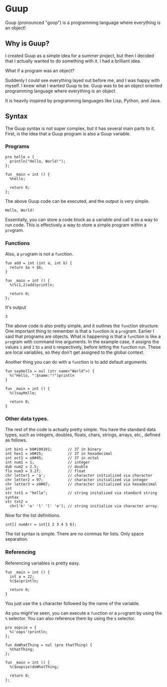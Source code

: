 # Guup
Guup (pronounced "goop") is a programming language where everything is an object!

## Why is Guup?
I created Guup as a simple idea for a summer project, but then I decided that I actually wanted to do something with it. I had a brilliant idea.

What if a program was an object?

Suddenly I could see everything layed out before me, and I was happy with myself. I knew what I wanted Guup to be. Guup was to be an object oriented programming language where everything is an object. 

It is heavily inspired by programming languages like Lisp, Python, and Java. 

## Syntax
The Guup syntax is not super complex, but it has several main parts to it. First, is the idea that a Guup program is also a Guup variable.

### Programs

```
pro hello = {
  println("Hello, World!");
};

fun _main = int () {
  %hello;

  return 0;
};
```

The above Guup code can be executed, and the output is very simple.

```
Hello, World!
```

Essentially, you can store a code block as a variable and call it as a way to run code. This is effectively a way to store a simple program within a `pro`gram.

### Functions
Also, a `pro`gram is not a `fun`ction. 

```
fun add = int (int a, int b) {
  return $a + $b;
}

fun _main = int () {
  %(%(1,2)add)println;

  return 0;
};
```

It's output

```
3
```

The above code is also pretty simple, and it outlines the `fun`ction structure. One important thing to remember is that a `fun`ction *is* a `pro`gram. Earlier I said that programs are objects. What is happening is that a `fun`ction is like a `pro`gram with command line arguments. In the example case, it assigns the values `1` and `2` to `a` and `b` respectively, before letting the `fun`ction run. These are local variables, so they don't get assigned to the global context.

Another thing you can do with a `fun`ction is to add default arguments.

```
fun sayHello = nul (str name<"World">) {
  %("Hello, ":$name:"!")println
}

fun _main = int () {
  %()sayHello;

  return 0;
}
```

### Other data types.
The rest of the code is actually pretty simple. You have the standard data types, such as integers, doubles, floats, chars, strings, arrays, etc., defined as follows.

```
int bin1 = b0#100101;       // 37 in binary
int hex1 = x0#25;           // 37 in hexadecimal
int oct1 = o0#45;           // 37 in octal
int num1 = 1;               // integer
dub num2 = 2.5;             // double
flo num3 = 3.2f;            // float
chr letter1 = 'a';          // character initialized via character
chr letter2 = 97;           // character initialized via integer
chr letter3 = x0#67;        // character initialized via hexadecimal int
str txt1 = "hello";         // string initalized via standard string syntax
str txt2 =
  chr['h' 'e' 'l' 'l' 'o']; // string initialize via character array.
```

Now for the list definitions.

```
int[] numArr = int[1 2 3 4 5 6];
```

The list syntax is simple. There are no commas for lists. Only space separation.

### Referencing
Referencing variables is pretty easy.

```
fun _main = int () {
  int a = 22;
  %($a)println;
  
  return 0;
}
```

You just use the `$` character followed by the name of the variable.

As you might've seen, you can execute a `fun`ction or a `pro`gram by using the `%` selector. You can also reference them by using the `$` selector.

```
pro oopsie = {
  %('oops')println;
};

fun doWhatThing = nul (pro thatThing) {
  %thatThing;
};

fun _main = int () {
  %($oopsie)doWhatThing;

  return 0;
};
```
